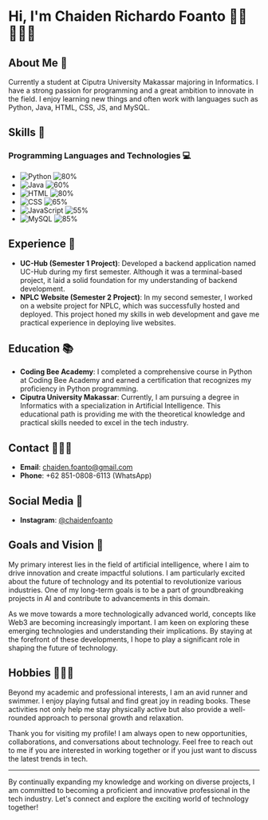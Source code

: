 # Hi, I'm Chaiden Richardo Foanto 👋🏻🧑🏻‍💻

## About Me 📝
Currently a student at Ciputra University Makassar majoring in Informatics. I have a strong passion for programming and a great ambition to innovate in the field. I enjoy learning new things and often work with languages such as Python, Java, HTML, CSS, JS, and MySQL.

## Skills 🍳

### Programming Languages and Technologies 💻
- ![Python](https://img.shields.io/badge/-Python-FFD43B?style=flat-square&logo=python&logoColor=blue) ![80%](https://progress-bar.dev/80)
- ![Java](https://img.shields.io/badge/-Java-007396?style=flat-square&logo=java&logoColor=white) ![60%](https://progress-bar.dev/60)
- ![HTML](https://img.shields.io/badge/-HTML-E34F26?style=flat-square&logo=html5&logoColor=white) ![80%](https://progress-bar.dev/80)
- ![CSS](https://img.shields.io/badge/-CSS-1572B6?style=flat-square&logo=css3&logoColor=white) ![65%](https://progress-bar.dev/65)
- ![JavaScript](https://img.shields.io/badge/-JavaScript-F7DF1E?style=flat-square&logo=javascript&logoColor=black) ![55%](https://progress-bar.dev/55)
- ![MySQL](https://img.shields.io/badge/-MySQL-4479A1?style=flat-square&logo=mysql&logoColor=white) ![85%](https://progress-bar.dev/85)


## Experience 🔬
- **UC-Hub (Semester 1 Project)**: Developed a backend application named UC-Hub during my first semester. Although it was a terminal-based project, it laid a solid foundation for my understanding of backend development.
- **NPLC Website (Semester 2 Project)**: In my second semester, I worked on a website project for NPLC, which was successfully hosted and deployed. This project honed my skills in web development and gave me practical experience in deploying live websites.

## Education 📚
- **Coding Bee Academy**: I completed a comprehensive course in Python at Coding Bee Academy and earned a certification that recognizes my proficiency in Python programming.
- **Ciputra University Makassar**: Currently, I am pursuing a degree in Informatics with a specialization in Artificial Intelligence. This educational path is providing me with the theoretical knowledge and practical skills needed to excel in the tech industry.

## Contact 🙋🏻‍♂️
- **Email**: [chaiden.foanto@gmail.com](mailto:chaiden.foanto@gmail.com)
- **Phone**: +62 851-0808-6113 (WhatsApp)

## Social Media 📱
- **Instagram**: [@chaidenfoanto](https://instagram.com/chaidenfoanto)

## Goals and Vision 👀
My primary interest lies in the field of artificial intelligence, where I aim to drive innovation and create impactful solutions. I am particularly excited about the future of technology and its potential to revolutionize various industries. One of my long-term goals is to be a part of groundbreaking projects in AI and contribute to advancements in this domain.

As we move towards a more technologically advanced world, concepts like Web3 are becoming increasingly important. I am keen on exploring these emerging technologies and understanding their implications. By staying at the forefront of these developments, I hope to play a significant role in shaping the future of technology.

## Hobbies 🏃🏻‍➡️
Beyond my academic and professional interests, I am an avid runner and swimmer. I enjoy playing futsal and find great joy in reading books. These activities not only help me stay physically active but also provide a well-rounded approach to personal growth and relaxation.

Thank you for visiting my profile! I am always open to new opportunities, collaborations, and conversations about technology. Feel free to reach out to me if you are interested in working together or if you just want to discuss the latest trends in tech.

---

By continually expanding my knowledge and working on diverse projects, I am committed to becoming a proficient and innovative professional in the tech industry. Let's connect and explore the exciting world of technology together!
